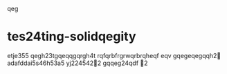 qeg
# tes24ting-solidqegity
etje355
qegh23tgqeqqgqrgh4t
rqfqrbfrgrwqrbrqheqf
eqv
gqegeqegqqh2￑
adafddai5s46h53a5
yj224542￐2
gqqeg24qdf
￑2
